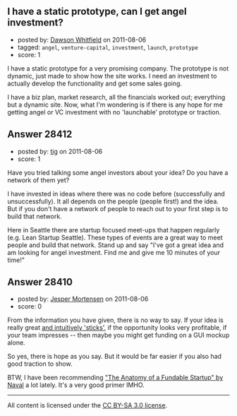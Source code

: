 ## I have a static prototype, can I get angel investment?

- posted by: [Dawson Whitfield](https://stackexchange.com/users/-1/12499-dawson-whitfield) on 2011-08-06
- tagged: `angel`, `venture-capital`, `investment`, `launch`, `prototype`
- score: 1

I have a static prototype for a very promising company. The prototype is not dynamic, just made to show how the site works. I need an investment to actually develop the functionality and get some sales going. 

I have a biz plan, market research, all the financials worked out; everything but a dynamic site. Now, what I'm wondering is if there is any hope for me getting angel or VC investment with no 'launchable' prototype or traction. 


## Answer 28412

- posted by: [tig](https://stackexchange.com/users/-1/10189-tig) on 2011-08-06
- score: 1

Have you tried talking some angel investors about your idea? Do you have a network of them yet?

I have invested in ideas where there was no code before (successfully and unsuccessfully). It all depends on the people (people first!) and the idea. But if you don't have a network of people to reach out to your first step is to build that network.

Here in Seattle there are startup focused meet-ups that happen regularly (e.g. Lean Startup Seattle).  These types of events are a great way to meet people and build that network. Stand up and say "I've got a great idea and am looking for angel investment. Find me and give me 10 minutes of your time!"


## Answer 28410

- posted by: [Jesper Mortensen](https://stackexchange.com/users/-1/1261-jesper-mortensen) on 2011-08-06
- score: 0

<p>From the information you have given, there is no way to say. If your idea is really great <a href="http://www.madetostick.com" rel="nofollow">and intuitively 'sticks'</a>, if the opportunity looks very profitable, if your team impresses -- then maybe you might get funding on a GUI mockup alone.</p>

<p>So yes, there is hope as you say. But it would be far easier if you also had good traction to show.</p>

<p>BTW, I have been recommending <a href="http://www.founderinstitute.com/posts/335" rel="nofollow">"The Anatomy of a Fundable Startup" by Naval</a> a lot lately. It's a very good primer IMHO.</p>




---

All content is licensed under the [CC BY-SA 3.0 license](https://creativecommons.org/licenses/by-sa/3.0/).
